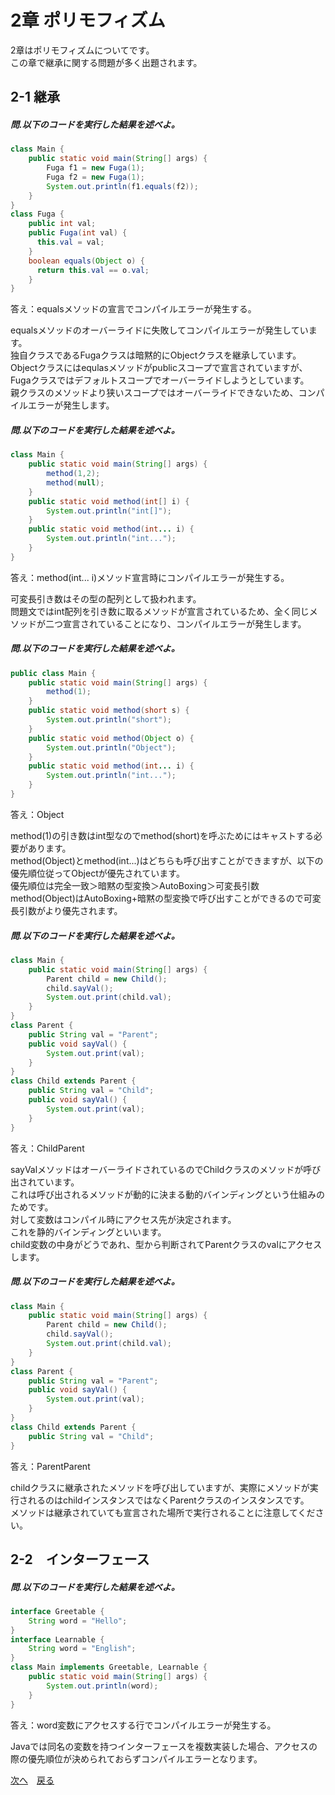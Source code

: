 # 2章 ポリモフィズム
2章はポリモフィズムについてです。  
この章で継承に関する問題が多く出題されます。  

## 2-1 継承
##### 問.以下のコードを実行した結果を述べよ。
```java
class Main {
    public static void main(String[] args) {
        Fuga f1 = new Fuga(1);
        Fuga f2 = new Fuga(1);
        System.out.println(f1.equals(f2));
    }
}
class Fuga {
    public int val;
    public Fuga(int val) {
      this.val = val;
    }
    boolean equals(Object o) {
      return this.val == o.val;
    }
}
```  
答え：equalsメソッドの宣言でコンパイルエラーが発生する。  
  
equalsメソッドのオーバーライドに失敗してコンパイルエラーが発生しています。  
独自クラスであるFugaクラスは暗黙的にObjectクラスを継承しています。  
Objectクラスにはequlasメソッドがpublicスコープで宣言されていますが、Fugaクラスではデフォルトスコープでオーバーライドしようとしています。  
親クラスのメソッドより狭いスコープではオーバーライドできないため、コンパイルエラーが発生します。 
  
##### 問.以下のコードを実行した結果を述べよ。
```java
class Main {
    public static void main(String[] args) {
        method(1,2);
        method(null);
    }
    public static void method(int[] i) {
        System.out.println("int[]");
    }
    public static void method(int... i) {
        System.out.println("int...");
    }
}
```
答え：method(int... i)メソッド宣言時にコンパイルエラーが発生する。  
  
可変長引き数はその型の配列として扱われます。  
問題文ではint配列を引き数に取るメソッドが宣言されているため、全く同じメソッドが二つ宣言されていることになり、コンパイルエラーが発生します。  

##### 問.以下のコードを実行した結果を述べよ。
```java
public class Main {
    public static void main(String[] args) {
        method(1);
    }
    public static void method(short s) {
        System.out.println("short");
    }
    public static void method(Object o) {
        System.out.println("Object");
    }
    public static void method(int... i) {
        System.out.println("int...");
    }
}
```
答え：Object  
  
method(1)の引き数はint型なのでmethod(short)を呼ぶためにはキャストする必要があります。  
method(Object)とmethod(int...)はどちらも呼び出すことができますが、以下の優先順位従ってObjectが優先されています。  
優先順位は完全一致＞暗黙の型変換＞AutoBoxing＞可変長引数  
method(Object)はAutoBoxing+暗黙の型変換で呼び出すことができるので可変長引数がより優先されます。  

##### 問.以下のコードを実行した結果を述べよ。
```java
class Main {
    public static void main(String[] args) {
        Parent child = new Child();
        child.sayVal();
        System.out.print(child.val);
    }
}
class Parent {
    public String val = "Parent";
    public void sayVal() {
        System.out.print(val);
    }
}
class Child extends Parent {
    public String val = "Child";
    public void sayVal() {
        System.out.print(val);
    }
}
```
答え：ChildParent  
  
sayValメソッドはオーバーライドされているのでChildクラスのメソッドが呼び出されています。  
これは呼び出されるメソッドが動的に決まる動的バインディングという仕組みのためです。  
対して変数はコンパイル時にアクセス先が決定されます。  
これを静的バインディングといいます。  
child変数の中身がどうであれ、型から判断されてParentクラスのvalにアクセスします。  

##### 問.以下のコードを実行した結果を述べよ。
```java
class Main {
    public static void main(String[] args) {
        Parent child = new Child();
        child.sayVal();
        System.out.print(child.val);
    }
}
class Parent {
    public String val = "Parent";
    public void sayVal() {
        System.out.print(val);
    }
}
class Child extends Parent {
    public String val = "Child";
}
```
答え：ParentParent  
  
childクラスに継承されたメソッドを呼び出していますが、実際にメソッドが実行されるのはchildインスタンスではなくParentクラスのインスタンスです。  
メソッドは継承されていても宣言された場所で実行されることに注意してください。  
## 2-2　インターフェース
##### 問.以下のコードを実行した結果を述べよ。
```java
interface Greetable {
    String word = "Hello";
}
interface Learnable {
    String word = "English";    
}
class Main implements Greetable, Learnable {
    public static void main(String[] args) {
        System.out.println(word);
    }
}
```  
答え：word変数にアクセスする行でコンパイルエラーが発生する。  
  
Javaでは同名の変数を持つインターフェースを複数実装した場合、アクセスの際の優先順位が決められておらずコンパイルエラーとなります。  

[次へ](https://github.com/sanotyan1202/JavaGold/blob/master/3_%E3%83%8D%E3%82%B9%E3%83%88%E3%82%AF%E3%83%A9%E3%82%B9.md)　[戻る](https://github.com/sanotyan1202/JavaGold)
